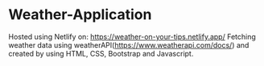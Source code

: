 # Weather-Application
Hosted using Netlify on: https://weather-on-your-tips.netlify.app/
Fetching weather data using weatherAPI(https://www.weatherapi.com/docs/) and created by using HTML, CSS, Bootstrap and Javascript.
